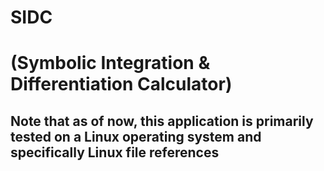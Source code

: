 <h1>SIDC</h1>
<h1>(Symbolic Integration & Differentiation Calculator)</h1>


<h2>Note that as of now, this application is primarily tested on a Linux operating system and specifically 
Linux file references</h2>